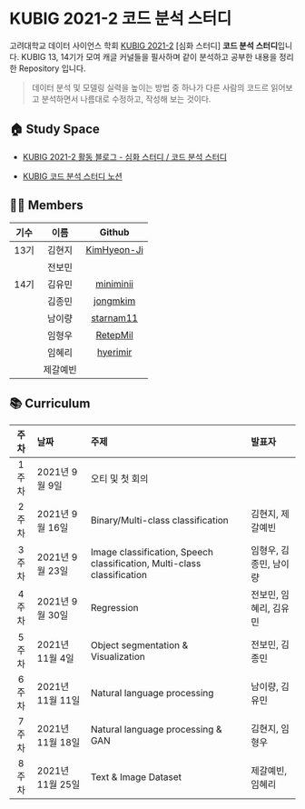 # KUBIG 2021-2 코드 분석 스터디 

고려대학교 데이터 사이언스 학회 [KUBIG 2021-2](https://kubig-2021-2.tistory.com/) [심화 스터디]  **코드 분석 스터디**입니다.
KUBIG 13, 14기가 모여 캐글 커널들을 필사하며 같이 분석하고 공부한 내용을 정리한 Repository 입니다.   


> 데이터 분석 및 모델링 실력을 높이는 방법 중 하나가 다른 사람의 코드르 읽어보고 분석하면서 나름대로 수정하고, 작성해 보는 것이다.       


## 🏠 Study Space
+ [KUBIG 2021-2 활동 블로그 - 심화 스터디 / 코드 분석 스터디](https://kubig-2021-2.tistory.com/category/%EC%8B%AC%ED%99%94%20%EC%8A%A4%ED%84%B0%EB%94%94/%EC%BD%94%EB%93%9C%20%EB%B6%84%EC%84%9D%20%EC%8A%A4%ED%84%B0%EB%94%94)

+ [KUBIG 코드 분석 스터디 노션](https://cooked-cabin-e21.notion.site/KUBIG-137bc3bf4f5e432ebc3fe68260a64584)


## 👩‍🏫 Members
|기수|이름|Github|
|:---:|:---:|:---:| 
|13기|김현지|[KimHyeon-Ji](https://github.com/KimHyeon-Ji)|
||전보민||
|14기|김유민|[miniminii](https://github.com/miniminii)|
||김종민|[jongmkim](https://github.com/jongmkim)|
||남이량|[starnam11](https://github.com/starnam11)|
||임형우|[RetepMil](https://github.com/RetepMil)|
||임혜리|[hyerimir](https://github.com/hyerimir)|
||제갈예빈||

## 📚 Curriculum
|주차|날짜|주제|발표자|
|:---:|:---|:---|:---| 
|1주차|2021년 9월 9일|오티 및 첫 회의||
|2주차|2021년 9월 16일|Binary/Multi-class classification|김현지, 제갈예빈|
|3주차|2021년 9월 23일|Image classification, Speech classification, Multi-class classification|임형우, 김종민, 남이량|
|4주차|2021년 9월 30일|Regression|전보민, 임혜리, 김유민|
|5주차|2021년 11월 4일|Object segmentation  & Visualization|전보민, 김종민|
|6주차|2021년 11월 11일|Natural language processing|남이량, 김유민|
|7주차|2021년 11월 18일|Natural language processing & GAN|김현지, 임형우|
|8주차|2021년 11월 25일|Text & Image Dataset|제갈예빈, 임혜리|
